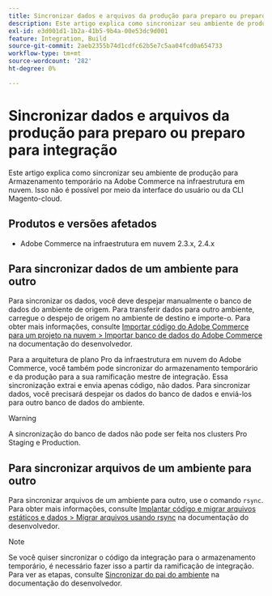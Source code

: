 ```yaml
---
title: Sincronizar dados e arquivos da produção para preparo ou preparo para integração
description: Este artigo explica como sincronizar seu ambiente de produção para Armazenamento temporário na Adobe Commerce na infraestrutura em nuvem. Isso não é possível.
exl-id: e3d001d1-1b2a-41b5-9b4a-00e53dc9d001
feature: Integration, Build
source-git-commit: 2aeb2355b74d1cdfc62b5e7c5aa04fcd0a654733
workflow-type: tm+mt
source-wordcount: '282'
ht-degree: 0%

---
```


# Sincronizar dados e arquivos da produção para preparo ou preparo para integração

Este artigo explica como sincronizar seu ambiente de produção para Armazenamento temporário na Adobe Commerce na infraestrutura em nuvem. Isso não é possível por meio da interface do usuário ou da CLI Magento-cloud.

## Produtos e versões afetados

* Adobe Commerce na infraestrutura em nuvem 2.3.x, 2.4.x

## Para sincronizar dados de um ambiente para outro

Para sincronizar os dados, você deve despejar manualmente o banco de dados do ambiente de origem. Para transferir dados para outro ambiente, carregue o despejo de origem no ambiente de destino e importe-o. Para obter mais informações, consulte [Importar código do Adobe Commerce para um projeto na nuvem > Importar banco de dados do Adobe Commerce](https://experienceleague.adobe.com/pt-br/docs/commerce-cloud-service/user-guide/develop/deploy/staging-production) na documentação do desenvolvedor.

Para a arquitetura de plano Pro da infraestrutura em nuvem do Adobe Commerce, você também pode sincronizar do armazenamento temporário e da produção para a sua ramificação mestre de integração. Essa sincronização extrai e envia apenas código, não dados. Para sincronizar dados, você precisará despejar os dados do banco de dados e enviá-los para outro banco de dados do ambiente.

>[!WARNING]
>
>A sincronização do banco de dados não pode ser feita nos clusters Pro Staging e Production.

## Para sincronizar arquivos de um ambiente para outro

Para sincronizar arquivos de um ambiente para outro, use o comando `rsync`. Para obter mais informações, consulte [Implantar código e migrar arquivos estáticos e dados > Migrar arquivos usando rsync](https://experienceleague.adobe.com/pt-br/docs/commerce-cloud-service/user-guide/develop/deploy/staging-production#migrate-files-using-rsync) na documentação do desenvolvedor.

>[!NOTE]
>
>Se você quiser sincronizar o código da integração para o armazenamento temporário, é necessário fazer isso a partir da ramificação de integração. Para ver as etapas, consulte [Sincronizar do pai do ambiente](/docs/commerce-cloud-service/user-guide/project/console-branches.html#sync-an-environment) na documentação do desenvolvedor.
